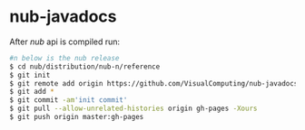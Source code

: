 # nub-javadocs

After *nub* api is compiled run:

```sh
#n below is the nub release
$ cd nub/distribution/nub-n/reference
$ git init
$ git remote add origin https://github.com/VisualComputing/nub-javadocs
$ git add *
$ git commit -am'init commit'
$ git pull --allow-unrelated-histories origin gh-pages -Xours
$ git push origin master:gh-pages
```
